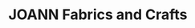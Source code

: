 ---
title: "JOANN Fabrics and Crafts"
url: /beavercreek-towne-centre/joann-fabrics-and-crafts/
shop: craft
---